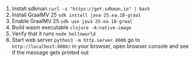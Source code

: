 1. Install sdkman `curl -s "https://get.sdkman.io" | bash`
2. Install GraalMV 25 `sdk install java 25.ea.18-graal`
3. Enable GraalMV 25 `sdk use java 25.ea.18-graal`
4. Build wasm executable `clojure -A:native-image`
5. Verify that it runs `node helloworld`
6. Start web server `python3 -m http.server 8000` go to `http://localhost:8000/` in your browser, open browser console and see if the message gets printed out
